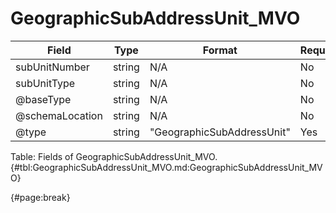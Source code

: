 <!--
    ATTENTION: This file was generated via gradle!
               Do NOT manually edit this file! Any such changes will be overwritten!
-->

# GeographicSubAddressUnit_MVO

| Field | Type | Format | Required |
| ------- | ------- | ------- | --- |
| subUnitNumber | string | N/A | No |
| subUnitType | string | N/A | No |
| @baseType | string | N/A | No |
| @schemaLocation | string | N/A | No |
| @type | string | "GeographicSubAddressUnit" | Yes |

Table: Fields of GeographicSubAddressUnit_MVO. {#tbl:GeographicSubAddressUnit_MVO.md:GeographicSubAddressUnit_MVO}

{#page:break}
